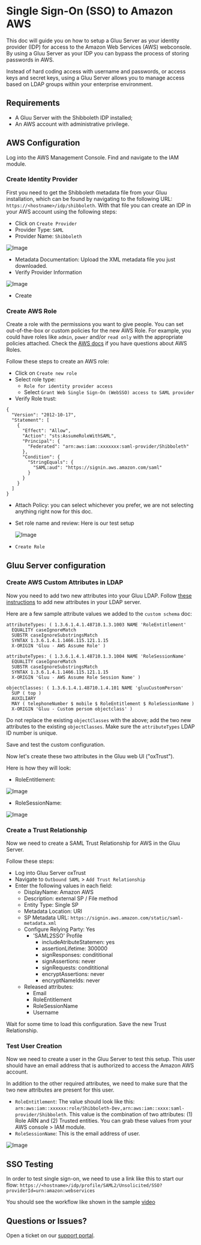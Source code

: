 # Single Sign-On (SSO) to Amazon AWS 
This doc will guide you on how to setup a Gluu Server as your identity provider (IDP) for access to the Amazon Web Services (AWS) webconsole. By using a Gluu Server as your IDP you can bypass the process of storing passwords in AWS.  

Instead of hard coding access with username and passwords, or access keys and secret keys, using a Gluu Server allows you to manage access based on LDAP groups within your enterprise environment.

## Requirements

 - A Gluu Server with the Shibboleth IDP installed; 
 - An AWS account with administrative privilege. 

## AWS Configuration

Log into the AWS Management Console. Find and navigate to the IAM module.

### Create Identity Provider
First you need to get the Shibboleth metadata file from your Gluu installation, 
which can be found by navigating to the following URL: `https://<hostname>/idp/shibboleth`. 
With that file you can create an IDP in your AWS account using the following steps: 

 - Click on `Create Provider`
 - Provider Type: `SAML`
 - Provider Name: `Shibboleth`
 
 ![Image](../../img/integration/aws_configure_provider.png)
 
 - Metadata Documentation: Upload the XML metadata file you just downloaded. 
 - Verify Provider Information

![Image](../../img/integration/AWS_verify_provider_information.png)

 - Create

### Create AWS Role
Create a role with the permissions you want to give people. You can set out-of-the-box or 
custom policies for the new AWS Role. For example, you could have roles like `admin`, `power` and/or `read only` with 
the appropriate policies attached. Check the [AWS docs](http://docs.aws.amazon.com/IAM/latest/UserGuide/id_roles_create.html) 
if you have questions about AWS Roles. 

Follow these steps to create an AWS role:

 - Click on `Create new role`
 - Select role type:
    - `Role for identity provider access`
    - Select `Grant Web Single Sign-On (WebSSO) access to SAML provider`
 - Verify Role trust:
 
```
{
  "Version": "2012-10-17",
  "Statement": [
    {
      "Effect": "Allow",
      "Action": "sts:AssumeRoleWithSAML",
      "Principal": {
        "Federated": "arn:aws:iam::xxxxxxx:saml-provider/Shibboleth"
      },
      "Condition": {
        "StringEquals": {
          "SAML:aud": "https://signin.aws.amazon.com/saml"
        }
      }
    }
  ]
}
``` 

 - Attach Policy: you can select whichever you prefer, we are not selecting anything 
   right now for this doc. 
 - Set role name and review: Here is our test setup
  
   ![Image](../../img/integration/aws_set_role_name_and_review.png)
   
 - `Create Role` 

## Gluu Server configuration

### Create AWS Custom Attributes in LDAP

Now you need to add two new attributes into your Gluu LDAP. 
Follow [these instructions](https://gluu.org/docs/gluu-server/4.4/admin-guide/attribute/#add-custom-attributes-to-ldap) to add new attributes in your LDAP server. 

Here are a few sample attribute values we added to the `custom schema` doc:

```
attributeTypes: ( 1.3.6.1.4.1.48710.1.3.1003 NAME 'RoleEntitlement'
  EQUALITY caseIgnoreMatch
  SUBSTR caseIgnoreSubstringsMatch
  SYNTAX 1.3.6.1.4.1.1466.115.121.1.15
  X-ORIGIN 'Gluu - AWS Assume Role' )
```   
      
```
attributeTypes: ( 1.3.6.1.4.1.48710.1.3.1004 NAME 'RoleSessionName'
  EQUALITY caseIgnoreMatch
  SUBSTR caseIgnoreSubstringsMatch
  SYNTAX 1.3.6.1.4.1.1466.115.121.1.15
  X-ORIGIN 'Gluu - AWS Assume Role Session Name' )
```   
 
```
objectClasses: ( 1.3.6.1.4.1.48710.1.4.101 NAME 'gluuCustomPerson'
  SUP ( top )
  AUXILIARY
  MAY ( telephoneNumber $ mobile $ RoleEntitlement $ RoleSessionName )
  X-ORIGIN 'Gluu - Custom persom objectclass' )
```  
      
Do not replace the existing `objectClasses` with the above; add the two new attributes to the existing `objectClasses`. Make sure the `attributeTypes` LDAP ID number is unique. 

Save and test the custom configuration.

Now let's create these two attributes in the Gluu web UI ("oxTrust"). 

Here is how they will look: 

 - RoleEntitlement: 
  
  ![Image](../../img/integration/aws_RoleEntitlement.png)
  
 - RoleSessionName: 
  
  ![Image](../../img/integration/aws_RoleSessionName.png)

### Create a Trust Relationship 

Now we need to create a SAML Trust Relationship for AWS in the Gluu Server. 

Follow these steps:

 - Log into Gluu Server oxTrust
 - Navigate to `Outbound SAML` > `Add Trust Relationship`
 - Enter the following values in each field: 
   - DisplayName: Amazon AWS
   - Description: external SP / File method
   - Entity Type: Single SP
   - Metadata Location: URI
   - SP Metadata URL: `https://signin.aws.amazon.com/static/saml-metadata.xml`
   - Configure Relying Party: Yes
     - 'SAML2SSO' Profile
       - includeAtributeStatemen: yes
       - assertionLifetime: 300000
       - signResponses: condititional
       - signAssertions: never
       - signRequests: condititional
       - encryptAssertions: never
       - encryptNameIds: never
   - Released attributes: 
     - Email
     - RoleEntitlement
     - RoleSessionName
     - Username

Wait for some time to load this configuration. Save the new Trust Relationship. 

### Test User Creation

Now we need to create a user in the Gluu Server to test this setup. 
This user should have an email address that is authorized to access the Amazon AWS account.

In addition to the other required attributes, we need to make sure that the 
two new attributes are present for this user.

  - `RoleEntitlement`: The value should look like this: `arn:aws:iam::xxxxxx:role/Shibboleth-Dev,arn:aws:iam::xxxx:saml-provider/Shibboleth`. 
                       This value is the combination of two attributes: (1) Role ARN and (2) Trusted entities. 
                       You can grab these values from your AWS console > IAM module.
  - `RoleSessionName`: This is the email address of user. 
  
   ![Image](../../img/integration/aws_User_info.png)

## SSO Testing

In order to test single sign-on, we need to use a link like this to start our flow:
 `https://<hostname>/idp/profile/SAML2/Unsolicited/SSO?providerId=urn:amazon:webservices`

You should see the workflow like shown in the sample [video](https://youtu.be/LBnTWE9IoCw)

## Questions or Issues?

Open a ticket on our [support portal](https://support.gluu.org). 
